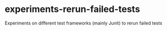 # experiments-rerun-failed-tests
Experiments on different test frameworks (mainly Junit) to rerun failed tests
